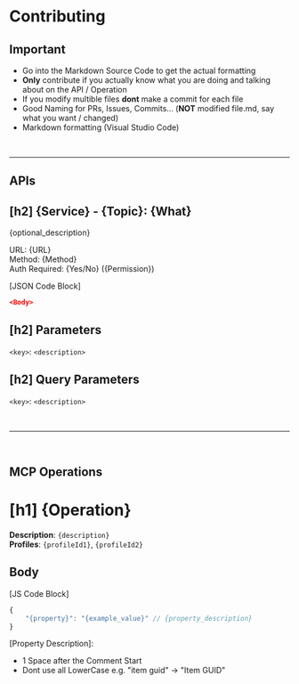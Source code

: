 # Contributing

## Important

- Go into the Markdown Source Code to get the actual formatting
- **Only** contribute if you actually know what you are doing and talking about on the API / Operation
- If you modify multible files **dont** make a commit for each file
- Good Naming for PRs, Issues, Commits... (**NOT** modified file.md, say what you want / changed)
- Markdown formatting (Visual Studio Code)

<br/>

---

## APIs

## [h2] {Service} - {Topic}: {What}

{optional_description}

URL: {URL} \
Method: {Method} \
Auth Required: {Yes/No} ({Permission})

[JSON Code Block]

```json
<Body>
```

## [h2] Parameters

`<key>`: `<description>`

## [h2] Query Parameters

`<key>`: `<description>`

<br/>

---

<br/>

## MCP Operations

# [h1] {Operation}

**Description**: `{description}` \
**Profiles**: `{profileId1}`, `{profileId2}`

## Body

[JS Code Block]

```js
{
    "{property}": "{example_value}" // {property_description}
}
```

[Property Description]:

- 1 Space after the Comment Start
- Dont use all LowerCase e.g. "item guid" -> "Item GUID"

